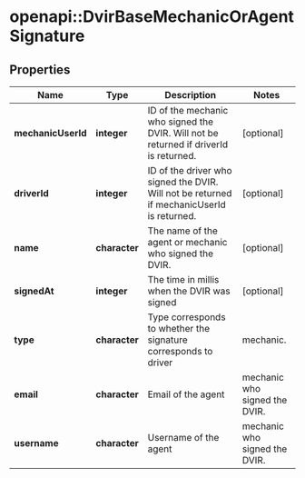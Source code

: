 # openapi::DvirBaseMechanicOrAgentSignature

## Properties
Name | Type | Description | Notes
------------ | ------------- | ------------- | -------------
**mechanicUserId** | **integer** | ID of the mechanic who signed the DVIR. Will not be returned if driverId is returned. | [optional] 
**driverId** | **integer** | ID of the driver who signed the DVIR. Will not be returned if mechanicUserId is returned. | [optional] 
**name** | **character** | The name of the agent or mechanic who signed the DVIR. | [optional] 
**signedAt** | **integer** | The time in millis when the DVIR was signed | [optional] 
**type** | **character** | Type corresponds to whether the signature corresponds to driver|mechanic. | [optional] 
**email** | **character** | Email of the  agent|mechanic who signed the DVIR. | [optional] 
**username** | **character** | Username of the  agent|mechanic who signed the DVIR. | [optional] 


